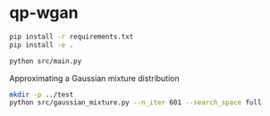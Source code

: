 # qp-wgan

```bash
pip install -r requirements.txt
pip install -e .
```

```bash
python src/main.py
```

Approximating a Gaussian mixture distribution

```bash
mkdir -p ../test
python src/gaussian_mixture.py --n_iter 601 --search_space full
```